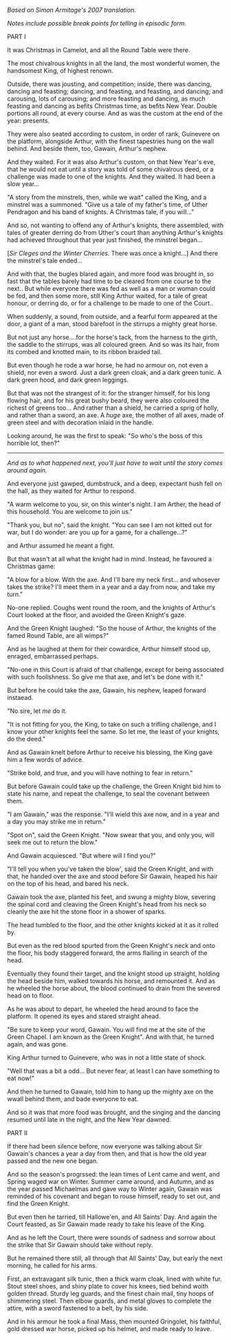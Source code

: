 
*Based on Simon Armitage's 2007 translation.*

*Notes include possible break points for telling in episodic form.*

PART I

It was Christmas in Camelot, and all the Round Table were there.

The most chivalrous knights in all the land, the most wonderful women, the handsomest King, of highest renown.

Outside, there was jousting, and competition; inside, there was dancing, dancing and feasting; dancing, and feasting, and feasting, and dancing; and carousing, lots of carousing; and more feasting and dancing, as much feasting and dancing as befits Christmas time, as befits New Year. Double portions all round, at every course. And as was the custom at the end of the year: presents.

They were also seated according to custom, in order of rank, Guinevere on the platform, alongside Arthur, with the finest tapestries hung on the wall behind. And beside them, too, Gawain, Arthur's nephew.

And they waited. For it was also Arthur's custom, on that New Year's eve, that he would not eat until a story was told of some chivalrous deed, or a challenge was made to one of the knights. And they waited. It had been a slow year...

"A story from the minstrels, then, while we wait" called the King, and a minstrel was a summoned. "Give us a tale of my father's time, of Uther Pendragon and his band of knights. A Christmas tale, if you will..."

And so, not wanting to offend any of Arthur's knights, there assembled, with tales of greater derring do from Uther's court than anything Arthur's knights had achieved throughout that year just finished, the minstrel began...

[*Sir Cleges and the Winter Cherries.* There was once a knight...] And there the minstrel's tale ended...

And with that, the bugles blared again, and more food was brought in, so fast that the tables barely had time to be cleared from one course to the next.. But while everyone there was fed as well as a man or woman could be fed, and then some more, still King Arthur waited, for a tale of great honour, or derring do, or for a challenge to be made to one of the Court..

When suddenly, a sound, from outside, and a fearful form appeared at the door, a giant of a man, stood barefoot in the stirrups a mighty great horse.

But not just any horse....for the horse's tack, from the harness to the girth, the saddle to the stirrups, was all coloured green. And so was its hair, from its combed and knotted main, to its ribbon braided tail.

But even though he rode a war horse, he had no armour on, not even a shield, nor even a sword. Just a dark green cloak, and a dark green tunic. A dark green hood, and dark green leggings.

But that was not the strangest of it: for the stranger himself, for his long flowing hair, and for his great bushy beard, they were also coloured the richest of greens too... And rather than a shield, he carried a sprig of holly, and rather than a sword, an axe. A *huge* axe, the mother of all axes, made of green steel and with decoration inlaid in the handle.

Looking around, he was the first to speak: "So who's the boss of this horrible lot, then?"

<hr/>

*And as to what happened next, you'll just have to wait until the story comes around again.*

And everyone just gawped, dumbstruck, and a deep, expectant hush fell on the hall, as they waited for Arthur to respond.

"A warm welcome to you, sir, on this winter's night. I am Arther, the head of this household. You are welcome to join us."

"Thank you, but no", said the knight. "You can see I am not kitted out for war, but I do wonder: are you up for a game, for a challenge...?"

and Arthur assumed he meant a fight.

But that wasn't at all what the knight had in mind. Instead, he favoured a Christmas game:

"A blow for a blow. With the axe. And I'll bare my neck first... and whosever takes the strike? I'll meet them in a year and a day from now, and take my turn."

No-one replied. Coughs went round the room, and the knights of Arthur's Court looked at the floor, and avoided the Green Knight's gaze.

And the Green Knight laughed: "So the house of Arthur, the knights of the famed Round Table, are all wimps?"

And as he laughed at them for their cowardice, Arthur himself stood up, enraged, embarrassed perhaps.

"No-one in this Court is afraid of that challenge, except for being associated with such foolishness. So give me that axe, and let's be done with it."

But before he could take the axe, Gawain, his nephew, leaped forward instaead.

"No sire, let *me* do it.

"It is not fitting for you, the King, to take on such a trifling challenge, and I know your other knights feel the same. So let me, the least of your knights, do the deed."

And as Gawain knelt before Arthur to receive his blessing, the King gave him a few words of advice.

"Strike bold, and true, and you will have nothing to fear in return."

But before Gawain could take up the challenge, the Green Knight bid him to state his name, and repeat the challenge, to seal the covenant between them.

"I am Gawain," was the response. "I'll wield this axe now, and in a year and a day you may strike me in return."

"Spot on", said the Green Knight. "Now swear that you, and only you, will seek me out to return the blow."

And Gawain acquiesced. "But where will I find you?"

"I'll tell you when you've taken the blow', said the Green Knight, and with that, he handed over the axe and stood before Sir Gawain, heaped his hair on the top of his head, and bared his neck.

Gawain took the axe, planted his feet, and swung a mighty blow, severing the spinal cord and cleaving the Green Knight's head from his neck so cleanly the axe hit the stone floor in a shower of sparks.

The head tumbled to the floor, and the other knights kicked at it as it rolled by.

But even as the red blood spurted from the Green Knight's neck and onto the floor, his body staggered forward, the arms flailing in search of the head.

Eventually they found their target, and the knight stood up straight, holding the head beside him, walked towards his horse, and remounted it. And as he wheeled the horse about, the blood continued to drain from the severed head on to floor.

As he was about to depart, he wheeled the head around to face the platform. It opened its eyes and stared straight ahead.

"Be sure to keep your word, Gawain. You will find me at the site of the Green Chapel. I am known as the Green Knight". And with that, he turned again, and was gone.

King Arthur turned to Guinevere, who was in not a little state of shock.

"Well that was a bit a odd... But never fear, at least I can have something to eat now!"

And then he turned to Gawain, told him to hang up the mighty axe on the wwall behind them, and bade everyone to eat.

And so it was that more food was brought, and the singing and the dancing resumed until late in the night, and the New Year dawned.

PART II

If there had been silence before, now everyone was talking about Sir Gawain's chances a year a day from then, and that is how the old year passed and the new one began.

And so the season's progrssed: the lean times of Lent came and went, and Spring waged war on Winter. Summer came around, and Autumn, and as the year passed   Michaelmas and gave way to Winter again, Gawain was reminded of his covenant and began to rouse himself, ready to set out, and find the Green Knight.

But even then he tarried, till Hallowe'en, and All Saints' Day. And again the Court feasted, as Sir Gawain made ready to take his leave of the King.

And as he left the Court, there were sounds of sadness and sorrow about the strike that Sir Gawain should take without reply.

But he remained there still, all through that All Saints' Day, but early the next morning, he called for his arms.

First, an extravagant silk tunic, then a thick warm cloak, lined with white fur. Stout steel shoes, and shiny plate to cover his knees, tied behind woith golden thread. Sturdy leg guards, and the finest chain mail, tiny hoops of shimmering steel. Then elbow guards, and metal gloves to complete the attire, with a sword fastened to a belt, by his side.

And in his armour he took a final Mass, then mounted Gringolet, his faithful, gold dressed war horse, picked up his helmet, and made ready to leave.





